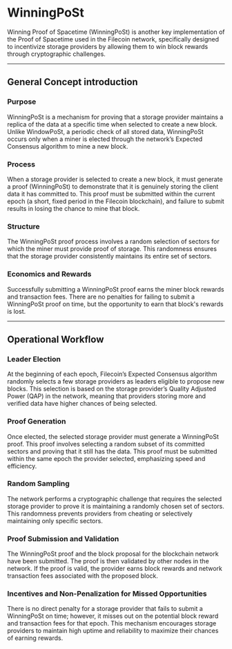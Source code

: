 # WinningPoSt

Winning Proof of Spacetime (WinningPoSt) is another key implementation of the Proof of Spacetime used in the Filecoin network, specifically designed to incentivize storage providers by allowing them to win block rewards through cryptographic challenges.

***

## General Concept introduction

### **Purpose**

WinningPoSt is a mechanism for proving that a storage provider maintains a replica of the data at a specific time when selected to create a new block. Unlike WindowPoSt, a periodic check of all stored data, WinningPoSt occurs only when a miner is elected through the network’s Expected Consensus algorithm to mine a new block.

### **Process**

When a storage provider is selected to create a new block, it must generate a proof (WinningPoSt) to demonstrate that it is genuinely storing the client data it has committed to. This proof must be submitted within the current epoch (a short, fixed period in the Filecoin blockchain), and failure to submit results in losing the chance to mine that block.

### Structure

The WinningPoSt proof process involves a random selection of sectors for which the miner must provide proof of storage. This randomness ensures that the storage provider consistently maintains its entire set of sectors.

### **Economics and Rewards**

Successfully submitting a WinningPoSt proof earns the miner block rewards and transaction fees. There are no penalties for failing to submit a WinningPoSt proof on time, but the opportunity to earn that block's rewards is lost.

***

## Operational Workflow

### **Leader Election**

At the beginning of each epoch, Filecoin’s Expected Consensus algorithm randomly selects a few storage providers as leaders eligible to propose new blocks. This selection is based on the storage provider’s Quality Adjusted Power (QAP) in the network, meaning that providers storing more and verified data have higher chances of being selected.

### **Proof Generation**

Once elected, the selected storage provider must generate a WinningPoSt proof. This proof involves selecting a random subset of its committed sectors and proving that it still has the data. This proof must be submitted within the same epoch the provider selected, emphasizing speed and efficiency.

### **Random Sampling**

The network performs a cryptographic challenge that requires the selected storage provider to prove it is maintaining a randomly chosen set of sectors. This randomness prevents providers from cheating or selectively maintaining only specific sectors.

### **Proof Submission and Validation**

The WinningPoSt proof and the block proposal for the blockchain network have been submitted. The proof is then validated by other nodes in the network. If the proof is valid, the provider earns block rewards and network transaction fees associated with the proposed block.

### **Incentives and Non-Penalization for Missed Opportunities**

There is no direct penalty for a storage provider that fails to submit a WinningPoSt on time; however, it misses out on the potential block reward and transaction fees for that epoch. This mechanism encourages storage providers to maintain high uptime and reliability to maximize their chances of earning rewards.
